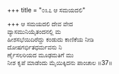+++
title = "೦೩೭ ಆ ಸಮಯದಲಿ"

+++
ಆ ಸಮಯದಲಿ ದೇವ ವೇದ  
ವ್ಯಾಸಮುನಿಯೈತಂದನಲ್ಲಿ ಮ  
ಹೀಶಸಭೆಯಿದಿರೆದ್ದು ಕಂಡುದು ಕಾಣಿಕೆಯ ನೀಡಿ   
ದೋಷಗರ್ಭಿತಧರ್ಮವನು ನಿ  
ರ್ಣೈಸಲರಿಯದ ಮೂಢಮತಿಗೆ ಮು  
ನೀಶ ಕೃಪೆ ಮಾಡೆಂದು ಮೈಯಿಕ್ಕಿದನು ಪಾಂಚಾಲ     ॥37॥